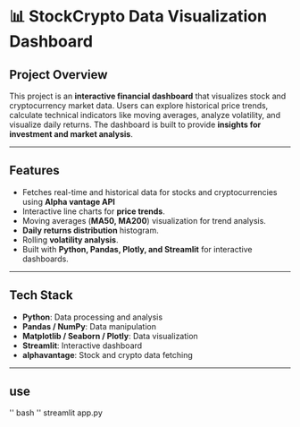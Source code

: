 # 📊 StockCrypto Data Visualization Dashboard

## Project Overview
This project is an **interactive financial dashboard** that visualizes stock and cryptocurrency market data. Users can explore historical price trends, calculate technical indicators like moving averages, analyze volatility, and visualize daily returns. The dashboard is built to provide **insights for investment and market analysis**.

---

## Features
- Fetches real-time and historical data for stocks and cryptocurrencies using **Alpha vantage API** 
- Interactive line charts for **price trends**.
- Moving averages (**MA50, MA200**) visualization for trend analysis.
- **Daily returns distribution** histogram.
- Rolling **volatility analysis**.
- Built with **Python, Pandas, Plotly, and Streamlit** for interactive dashboards.

---

## Tech Stack
- **Python**: Data processing and analysis
- **Pandas / NumPy**: Data manipulation
- **Matplotlib / Seaborn / Plotly**: Data visualization
- **Streamlit**: Interactive dashboard
- **alphavantage**: Stock and crypto data fetching

---

## use 
''
bash
''
streamlit app.py

